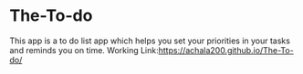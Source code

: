 # The-To-do
This app is a to do list app which helps you set your priorities in your tasks and reminds you on time.
Working Link:https://achala200.github.io/The-To-do/
